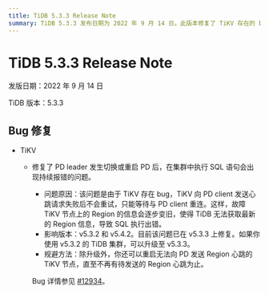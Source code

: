 ```yaml
---
title: TiDB 5.3.3 Release Note
summary: TiDB 5.3.3 发布日期为 2022 年 9 月 14 日。此版本修复了 TiKV 存在的 bug，该 bug 导致在执行 SQL 语句时出现持续报错的问题。影响版本为 v5.3.2 和 v5.4.2，已在 v5.3.3 上修复。如果使用 v5.3.2 的 TiDB 集群，可以升级至 v5.3.3。除升级外，还可以重启无法向 PD 发送 Region 心跳的 TiKV 节点，直至不再有待发送的 Region 心跳为止。 Bug 详情参见 #12934。
---
```


# TiDB 5.3.3 Release Note

发版日期：2022 年 9 月 14 日

TiDB 版本：5.3.3

## Bug 修复

+ TiKV

    - 修复了 PD leader 发生切换或重启 PD 后，在集群中执行 SQL 语句会出现持续报错的问题。

        - 问题原因：该问题是由于 TiKV 存在 bug，TiKV 向 PD client 发送心跳请求失败后不会重试，只能等待与 PD client 重连。这样，故障 TiKV 节点上的 Region 的信息会逐步变旧，使得 TiDB 无法获取最新的 Region 信息，导致 SQL 执行出错。
        - 影响版本：v5.3.2 和 v5.4.2。目前该问题已在 v5.3.3 上修复。如果你使用 v5.3.2 的 TiDB 集群，可以升级至 v5.3.3。
        - 规避方法：除升级外，你还可以重启无法向 PD 发送 Region 心跳的 TiKV 节点，直至不再有待发送的 Region 心跳为止。

        Bug 详情参见 [#12934](https://github.com/tikv/tikv/issues/12934)。
